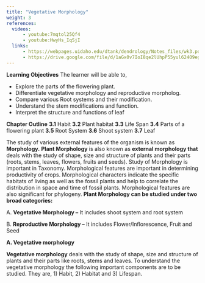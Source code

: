 ```yaml
---
title: "Vegetative Morphology"
weight: 3
references:
  videos:
      - youtube:7mqtol25Qf4
      - youtube:HwyHs_IqSjI
  links:
      - https://webpages.uidaho.edu/dtank/dendrology/Notes_files/wk3.pdf
      - https://drive.google.com/file/d/1aGx0v7IoI8qe2lUhpP55yul624O9egHm/view
---
```


**Learning Objectives**
The learner will be able to,

- Explore the parts of the flowering plant.
- Differentiate vegetative morphology and reproductive morpholog.
- Compare various Root systems and their modification.
- Understand the stem modifications and function.
- Interpret the structure and functions of leaf

**Chapter Outline**
**3.1** Habit
**3.2** Plant habitat
**3.3** Life Span
**3.4** Parts of a flowering plant
**3.5** Root System
**3.6** Shoot system
**3.7** Leaf

The study of various external features of the organism is known as **Morphology.** **Plant Morphology** is also known as **external morphology that** deals with the study of shape, size and structure of plants and their parts (roots, stems, leaves, flowers, fruits and seeds). Study of Morphology is important in Taxonomy. Morphological features are important in determining productivity of crops. Morphological characters indicate the specific habitats of living as well as the fossil plants and help to correlate the distribution in space and time of fossil plants. Morphological features are also significant for phylogeny. 
**Plant Morphology can be studied under two broad categories:**

A. **Vegetative Morphology –** It includes shoot system and root system

B. **Reproductive Morphology –** It includes Flower/Inflorescence, Fruit and Seed

**A. Vegetative morphology**

**Vegetative morphology** deals with the study of shape, size and structure of plants and their parts like roots, stems and leaves. To understand the vegetative morphology the following important components are to be studied. They are, 1) Habit, 2) Habitat and 3) Lifespan.
